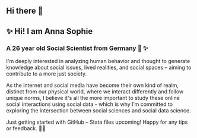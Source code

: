 ## Hi there 👋

## ✨ Hi! I am Anna Sophie
### A 26 year old Social Scientist from Germany 🌱 ✨

I'm deeply interested in analyzing human behavior and thought to generate knowledge about social issues, lived realities, and social spaces – aiming to contribute to a more just society. 

As the internet and social media have become their own kind of realm, distinct from our physical world, where we interact differently and follow unique norms, I believe it's all the more important to study these online social interactions using social data - which is why I’m committed to exploring the intersection between social sciences and social data science.

Just getting started with GitHub – Stata files upcoming! Happy for any tips or feedback. 🌻🌻
